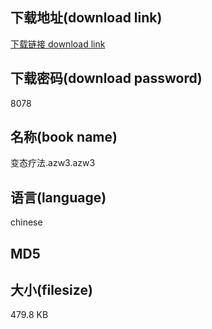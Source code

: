 ## 下载地址(download link)
[下载链接 download link](https://voluble-croquembouche-d321dc.netlify.app/?s=%E5%8F%98%E6%80%81%E7%96%97%E6%B3%95.azw3)

## 下载密码(download password)
8078

## 名称(book name)
变态疗法.azw3.azw3

## 语言(language)
chinese

## MD5


## 大小(filesize)
479.8 KB
